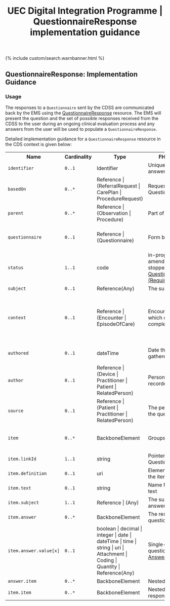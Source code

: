 ﻿---
title: UEC Digital Integration Programme | QuestionnaireResponse implementation guidance
keywords: questionnaireresponse, rest,
tags: [rest,fhir,api]
sidebar: ctp_rest_sidebar
permalink: api_questionnaire_response.html
summary: QuestionnaireResponse resource implementation guidance
---

{% include custom/search.warnbanner.html %}
<!--
{% include custom/fhir.referencemin.html resource="" userlink="" page="" fhirname="QuestionnaireResponse" fhirlink="[QuestionnaireResponse](http://hl7.org/fhir/stu3/questionnaireresponse.html)" content="User Stories" userlink="" %}
-->
## QuestionnaireResponse: Implementation Guidance ##

### Usage ###
The responses to a `Questionnaire` sent by the CDSS are communicated back by the EMS using the [QuestionnaireResponse](http://hl7.org/fhir/stu3/questionnaireresponse.html) resource. 
The EMS will present the question and the set of possible responses received from the CDSS to the user during an ongoing clinical evaluation process and any answers from the user will be used to populate a `QuestionnaireResponse`.  
 

Detailed implementation guidance for a `QuestionnaireResponse` resource in the CDS context is given below:  


<table style="min-width:100%;width:100%">

<tr>
    <th style="width:10%;">Name</th>
    <th style="width:5%;">Cardinality</th>
    <th style="width:10%;">Type</th>
      <th style="width:38%;">FHIR Documentation</th>
   <th style="width:37%;">CDS Implementation Guidance</th>
</tr>
<tr>
  <td><code class="highlighter-rouge">identifier</code></td>
    <td><code class="highlighter-rouge">0..1</code></td>
    <td>Identifier</td>
    <td>Unique id for this set of answers</td>
<td></td>
</tr>
<tr>
  <td><code class="highlighter-rouge">basedOn</code></td>
      <td><code class="highlighter-rouge">0..*</code></td>
    <td>Reference |<br>(ReferralRequest |<br>CarePlan |<br>ProcedureRequest)</td>
    <td>Request fulfilled by this QuestionnaireResponse</td>
<td></td>
 </tr>
<tr>
  <td><code class="highlighter-rouge">parent</code></td>
      <td><code class="highlighter-rouge">0..*</code></td>
   <td>Reference |<br>(Observation |<br>Procedure)</td>
    <td>Part of this action</td>
<td></td>
</tr>
<tr>
  <td><code class="highlighter-rouge">questionnaire</code></td>
      <td><code class="highlighter-rouge">0..1</code></td>
    <td>Reference |<br>(Questionnaire)</td>
    <td>Form being answered</td>
<td>This MUST be populated with a reference to the <code class="highlighter-rouge">Questionnaire</code> to which this <code class="highlighter-rouge">QuestionnaireResponse</code> is responding.</td>
 </tr>
<tr>
  <td><code class="highlighter-rouge">status</code></td>
      <td><code class="highlighter-rouge">1..1</code></td>
    <td>code</td>
    <td>in-progress | completed | amended | entered-in-error | stopped <a href="https://www.hl7.org/fhir/stu3/valueset-questionnaire-answers-status.html">QuestionnaireResponseStatus (Required)</a>.</td>
<td>This MUST be populated either with 'amended' or 'completed'.</td>
 </tr>
<tr>
  <td><code class="highlighter-rouge">subject</code></td>
      <td><code class="highlighter-rouge">0..1</code></td>
    <td>Reference(Any)</td>
    <td>The subject of the questions</td>
<td>This SHOULD NOT be populated.</td>
</tr>
<tr>
  <td><code class="highlighter-rouge">context</code></td>
      <td><code class="highlighter-rouge">0..1</code></td>
  <td>Reference |<br>(Encounter |<br>EpisodeOfCare)</td>
    <td>Encounter or Episode during which questionnaire was completed</td>
<td>This SHOULD be populated with the same details as those carried in the <code class="highlighter-rouge">ServiceDefinition.$evaluate.encounter</code> element.
<br>
This MUST be populated with the Encounter for this journey, which is the same as the <code class="highlighter-rouge">ServiceDefinition.$evaluate.encounter</code>
</td>
 </tr>
<tr>
  <td><code class="highlighter-rouge">authored</code></td>
      <td><code class="highlighter-rouge">0..1</code></td>
    <td>dateTime</td>
    <td>Date the answers were gathered</td>
<td>This SHOULD be populated with the date and/or time that this set of answers was entered or last changed.</td>
 </tr>
<tr>
  <td><code class="highlighter-rouge">author</code></td>
      <td><code class="highlighter-rouge">0..1</code></td>
    <td>Reference |<br>(Device |<br>Practitioner |<br>Patient |<br>RelatedPerson)</td>
    <td>Person who received and recorded the answers</td>
<td></td>
 </tr>
<tr>
  <td><code class="highlighter-rouge">source</code></td>
      <td><code class="highlighter-rouge">0..1</code></td>
   <td>Reference |<br>(Patient |<br>Practitioner |<br>RelatedPerson)</td>
    <td>The person who answered the questions</td>
<td></td>
 </tr>
<tr>
  <td><code class="highlighter-rouge">item</code></td>
      <td><code class="highlighter-rouge">0..*</code></td>
    <td>BackboneElement</td>
    <td>Groups and questions</td>
<td>The population of this element and its children MUST reflect the item nesting in the <code class="highlighter-rouge">Questionnaire</code> to which this <code class="highlighter-rouge">QuestionnaireResponse</code> is responding.</td>
 </tr>
<tr>
  <td><code class="highlighter-rouge">item.linkId</code></td>
      <td><code class="highlighter-rouge">1..1</code></td>
 <td>string</td>
    <td>Pointer to specific item from Questionnaire</td>
    <td></td>
</tr>
<tr>
  <td><code class="highlighter-rouge">item.definition</code></td>
      <td><code class="highlighter-rouge">0..1</code></td>
 <td>uri</td>
    <td>ElementDefinition - details for the item</td>
    <td></td>
</tr>
<tr>
  <td><code class="highlighter-rouge">item.text</code></td>
      <td><code class="highlighter-rouge">0..1</code></td>
    <td>string</td>
    <td>Name for group or question text</td>
<td></td>
 </tr>
<tr>
  <td><code class="highlighter-rouge">item.subject</code></td>
      <td><code class="highlighter-rouge">1..1</code></td>
     <td>Reference | (Any)</td>
    <td>The subject this group's answers are about</td>
<td></td>
 </tr>
<tr>
  <td><code class="highlighter-rouge">item.answer</code></td>
      <td><code class="highlighter-rouge">0..*</code></td>
 <td>BackboneElement</td>
    <td>The response(s) to the question</td>
<td></td>
 </tr>
<tr>
  <td><code class="highlighter-rouge">item.answer.value[x]</code></td>
      <td><code class="highlighter-rouge">0..1</code></td>
    <td>boolean | decimal |<br>integer | date |<br>dateTime | time |<br>string | uri |<br>Attachment |<br> Coding |<br>Quantity | Reference(Any)</td>
    <td>Single-valued answer to the question <a href="https://www.hl7.org/fhir/stu3/valueset-questionnaire-answers.html">Questionnaire Answer Codes (Example)</a></td>
<td></td>
 </tr>
<tr>
  <td><code class="highlighter-rouge">answer.item</code></td>
      <td><code class="highlighter-rouge">0..*</code></td>
    <td>BackboneElement</td>
    <td>Nested groups and questions</td>
<td></td>
 </tr>
<tr>
  <td><code class="highlighter-rouge">item.item</code></td>
      <td><code class="highlighter-rouge">0..*</code></td>
    <td>BackboneElement</td>
    <td>Nested questionnaire response items</td>
<td></td>
 </tr>
</table>

<!-- ## Example Scenario ##
Placeholder -->






